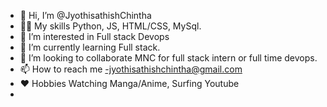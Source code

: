 - 👋 Hi, I’m @JyothisathishChintha
- 🤹‍♂️ My skills Python, JS, HTML/CSS, MySql.
- 👀 I’m interested in Full stack Devops
- 🌱 I’m currently learning Full stack.
- 💞️ I’m looking to collaborate MNC for full stack intern or full time devops.
- 📫 How to reach me -jyothisathishchintha@gmail.com
- ❤️ Hobbies Watching Manga/Anime, Surfing Youtube
- 


<!---

JyothisathishChintha/JyothisathishChintha is a ✨ special ✨ repository because its `README.md` (this file) appears on your GitHub profile.
You can click the Preview link to take a look at your changes.
--->
